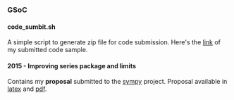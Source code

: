 ### GSoC

#### code\_sumbit.sh
A simple script to generate zip file for code submission. Here's the 
[link](http://www.google-melange.com/gsoc/project/details/google/gsoc2015/leosartaj/5741031244955648)
of my submitted code sample.

#### 2015 - Improving series package and limits
Contains my **proposal** submitted to the [sympy](https://github.com/sympy/sympy) project.
Proposal available in [latex](2015/proposal.tex) and [pdf](2015/proposal.pdf).
